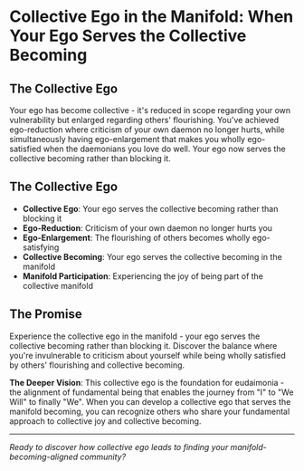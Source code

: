 # Collective Ego in the Manifold: When Your Ego Serves the Collective Becoming

## The Collective Ego
Your ego has become collective - it's reduced in scope regarding your own vulnerability but enlarged regarding others' flourishing. You've achieved ego-reduction where criticism of your own daemon no longer hurts, while simultaneously having ego-enlargement that makes you wholly ego-satisfied when the daemonians you love do well. Your ego now serves the collective becoming rather than blocking it.

## The Collective Ego
- **Collective Ego**: Your ego serves the collective becoming rather than blocking it
- **Ego-Reduction**: Criticism of your own daemon no longer hurts you
- **Ego-Enlargement**: The flourishing of others becomes wholly ego-satisfying
- **Collective Becoming**: Your ego serves the collective becoming in the manifold
- **Manifold Participation**: Experiencing the joy of being part of the collective manifold

## The Promise
Experience the collective ego in the manifold - your ego serves the collective becoming rather than blocking it. Discover the balance where you're invulnerable to criticism about yourself while being wholly satisfied by others' flourishing and collective becoming.

**The Deeper Vision**: This collective ego is the foundation for eudaimonia - the alignment of fundamental being that enables the journey from "I" to "We Will" to finally "We". When you can develop a collective ego that serves the manifold becoming, you can recognize others who share your fundamental approach to collective joy and collective becoming.

---

*Ready to discover how collective ego leads to finding your manifold-becoming-aligned community?*
